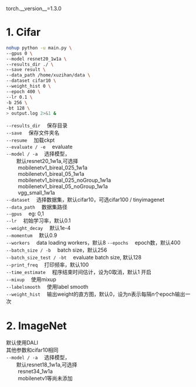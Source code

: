 torch.\_\_version\_\_=1.3.0  

# 1. Cifar
```bash
nohup python -u main.py \
--gpus 0 \
--model resnet20_1w1a \
--results_dir ./ \
--save result \
--data_path /home/xuzihan/data \
--dataset cifar10 \
--weight_hist 0 \
--epoch 400 \
--lr 0.1 \
-b 256 \
-bt 128 \
> output.log 2>&1 &
```
`--results_dir` &emsp;保存目录  
`--save` &emsp;保存文件夹名  
`--resume` &emsp;加载ckpt  
`--evaluate / -e`  &emsp;evaluate  
`--model / -a` &emsp;选择模型，  
&emsp;&emsp;默认resnet20_1w1a,可选择  
&emsp;&emsp; mobilenetv1_bireal_025_1w1a  
&emsp;&emsp; mobilenetv1_bireal_05_1w1a  
&emsp;&emsp; mobilenetv1_bireal_025_noGroup_1w1a  
&emsp;&emsp; mobilenetv1_bireal_05_noGroup_1w1a  
&emsp;&emsp; vgg_small_1w1a  
`--dataset` &emsp;选择数据集，默认cifar10，可选cifar100 / tinyimagenet  
`--data_path` &emsp;数据集路径  
`--gpus` &emsp;eg: 0,1  
`--lr` &emsp;初始学习率，默认0.1  
`--weight_decay` &emsp;默认1e-4  
`--momentum` &emsp;默认0.9  
`--workers` &emsp;data loading workers，默认8
`--epochs` &emsp;epoch数，默认400  
`--batch_size / -b` &emsp;batch size，默认256   
`--batch_size_test / -bt` &emsp;evaluate batch size, 默认128  
`--print_freq` &emsp;打印频率，默认100  
`--time_estimate` &emsp;程序结束时间估计，设为0取消，默认1 开启  
`--mixup` &emsp;使用mixup  
`--labelsmooth` &emsp;使用label smooth  
`--weight_hist` &emsp;输出weight的直方图，默认0，设为n表示每隔n个epoch输出一次   

# 2. ImageNet
默认使用DALI  
其他参数和cifar10相同  
`--model / -a` &emsp;选择模型，  
&emsp;&emsp;默认resnet18_1w1a,可选择  
&emsp;&emsp; resnet34_1w1a  
&emsp;&emsp; mobilenetv1等尚未添加   


